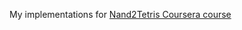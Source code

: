My implementations for [Nand2Tetris Coursera course](https://www.coursera.org/learn/build-a-compute) 
